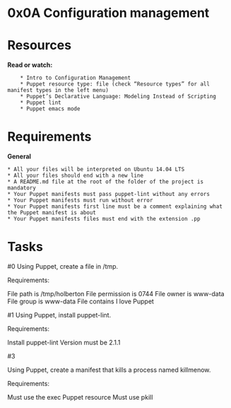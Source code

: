 # **0x0A Configuration management**

# **Resources**

**Read or watch:**

        * Intro to Configuration Management
        * Puppet resource type: file (check “Resource types” for all manifest types in the left menu)
        * Puppet’s Declarative Language: Modeling Instead of Scripting
        * Puppet lint
        * Puppet emacs mode

# **Requirements**

**General**

	* All your files will be interpreted on Ubuntu 14.04 LTS
	* All your files should end with a new line
	* A README.md file at the root of the folder of the project is mandatory
	* Your Puppet manifests must pass puppet-lint without any errors
	* Your Puppet manifests must run without error
	* Your Puppet manifests first line must be a comment explaining what the Puppet manifest is about
	* Your Puppet manifests files must end with the extension .pp
# **Tasks**

#0
 Using Puppet, create a file in /tmp.

Requirements:

File path is /tmp/holberton
File permission is 0744
File owner is www-data
File group is www-data
File contains I love Puppet


#1
Using Puppet, install puppet-lint.

Requirements:

Install puppet-lint
Version must be 2.1.1

#3

Using Puppet, create a manifest that kills a process named killmenow.

Requirements:

Must use the exec Puppet resource
Must use pkill
